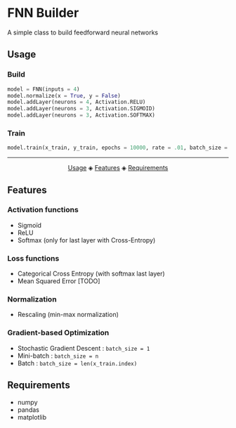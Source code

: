 <h1>FNN Builder</h1>

A simple class to build feedforward neural networks</br>

<a name="usage"/>

## Usage

### Build

```python
model = FNN(inputs = 4)
model.normalize(x = True, y = False)
model.addLayer(neurons = 4, Activation.RELU)
model.addLayer(neurons = 3, Activation.SIGMOID)
model.addLayer(neurons = 3, Activation.SOFTMAX)
```
### Train

```python
model.train(x_train, y_train, epochs = 10000, rate = .01, batch_size = 5)
```

---
<div align="center">
  
[Usage](#usage) 
◈ [Features](#features) 
◈ [Requirements](#requirements) 

</div>

<a name="features"/>

## Features

### Activation functions
- Sigmoïd
- ReLU
- Softmax (only for last layer with Cross-Entropy)

### Loss functions
- Categorical Cross Entropy (with softmax last layer)
- Mean Squared Error [TODO]

### Normalization
- Rescaling (min-max normalization)

### Gradient-based Optimization
- Stochastic Gradient Descent : `batch_size = 1`
- Mini-batch : `batch_size = n` 
- Batch :  `batch_size = len(x_train.index)`



<a name="requirements"/>

## Requirements
- numpy
- pandas
- matplotlib
